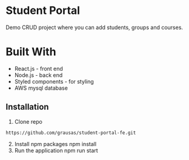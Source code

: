 # Student Portal

Demo CRUD project where you can add students, groups and courses.

# Built With

- React.js - front end
- Node.js - back end
- Styled components - for styling
- AWS mysql database

## Installation

1.  Clone repo
```
https://github.com/grausas/student-portal-fe.git
```
2.  Install npm packages
    npm install
3.  Run the application
    npm run start
